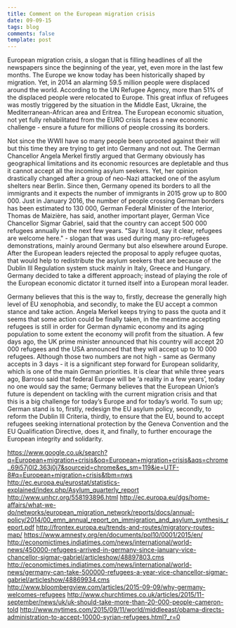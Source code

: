 ```yaml
---
title: Comment on the European migration crisis
date: 09-09-15
tags: blog
comments: false
template: post
---
```


European migration crisis, a slogan that is filling headlines of all the newspapers since the beginning of the year, yet, even more in the last few months. The Europe we know today has been historically shaped by migration. Yet, in 2014 an alarming 59.5 million people were displaced around the world. According to the UN Refugee Agency, more than 51% of the displaced people were relocated to Europe. This great influx of refugees was mostly triggered by the situation in the Middle East, Ukraine, the Mediterranean-African area and Eritrea. The European economic situation, not yet fully rehabilitated from the EURO crisis faces a new economic challenge - ensure a future for millions of people crossing its borders.

Not since the WWII have so many people been uprooted against their will but this time they are trying to get into Germany and not out. The German Chancellor Angela Merkel firstly argued that Germany obviously has geographical limitations and its economic resources are depletable and thus it cannot accept all the incoming asylum seekers. Yet, her opinion drastically changed after a group of neo-Nazi attacked one of the asylum shelters near Berlin. Since then, Germany opened its borders to all the immigrants and it expects the number of immigrants in 2015 grow up to 800 000. Just in January 2016, the number of people crossing German borders has been estimated to 130 000, German Federal Minister of the Interior, Thomas de Maizière, has said, another important player, German Vice Chancellor Sigmar Gabriel, said that the country can accept 500 000 refugees annually in the next few years. "Say it loud, say it clear, refugees are welcome here." - slogan that was used during many pro-refugees demonstrations, mainly around Germany but also elsewhere around Europe. After the European leaders rejected the proposal to apply refugee quotas, that would help to redistribute the asylum seekers that are because of the Dublin III Regulation system stuck mainly in Italy, Greece and Hungary. Germany decided to take a different approach; instead of playing the role of the European economic dictator it turned itself into a European moral leader.

Germany believes that this is the way to, firstly, decrease the generally high level of EU xenophobia, and secondly, to make the EU accept a common stance and take action. Angela Merkel keeps trying to pass the quota and it seems that some action could be finally taken, in the meantime accepting refugees is still in order for German dynamic economy and its aging population to some extent the economy will profit from the situation. A few days ago, the UK prime minister announced that his country will accept 20 000 refugees and the USA announced that they will accept up to 10 000 refugees. Although those two numbers are not high - same as Germany accepts in 3 days - it is a significant step forward for European solidarity, which is one of the main German priorities. It is clear that while three years ago, Barroso said that federal Europe will be ‘a reality in a few years’, today no one would say the same; Germany believes that the European Union’s future is dependent on tackling with the current migration crisis and that this is a big challenge for today’s Europe and for today’s world. To sum up; German stand is to, firstly, redesign the EU asylum policy, secondly, to reform the Dublin III Criteria, thirdly, to ensure that the EU, bound to accept refugees seeking international protection by the Geneva Convention and the EU Qualification Directive, does it, and finally, to further encourage the European integrity and solidarity.

https://www.google.co.uk/search?q=European+migration+crisis&oq=European+migration+crisis&aqs=chrome..69i57j0l2.363j0j7&sourceid=chrome&es_sm=119&ie=UTF-8#q=European+migration+crisis&tbm=nws
http://ec.europa.eu/eurostat/statistics-explained/index.php/Asylum_quarterly_report
http://www.unhcr.org/558193896.html
http://ec.europa.eu/dgs/home-affairs/what-we-do/networks/european_migration_network/reports/docs/annual-policy/2014/00_emn_annual_report_on_immigration_and_asylum_synthesis_report.pdf
http://frontex.europa.eu/trends-and-routes/migratory-routes-map/
https://www.amnesty.org/en/documents/pol10/0001/2015/en/
http://economictimes.indiatimes.com/news/international/world-news/450000-refugees-arrived-in-germany-since-january-vice-chancellor-sigmar-gabriel/articleshow/48897803.cms
 http://economictimes.indiatimes.com/news/international/world-news/germany-can-take-500000-refugees-a-year-vice-chancellor-sigmar-gabriel/articleshow/48869934.cms
http://www.bloombergview.com/articles/2015-09-09/why-germany-welcomes-refugees
http://www.churchtimes.co.uk/articles/2015/11-september/news/uk/uk-should-take-more-than-20-000-people-cameron-told
http://www.nytimes.com/2015/09/11/world/middleeast/obama-directs-administration-to-accept-10000-syrian-refugees.html?_r=0
